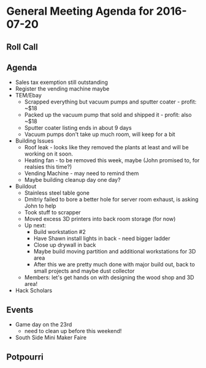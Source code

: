 General Meeting Agenda for 2016-07-20
======================================

Roll Call
---------

Agenda
------
- Sales tax exemption still outstanding
- Register the vending machine maybe
- TEM/Ebay
  - Scrapped everything but vacuum pumps and sputter coater - profit: ~$18
  - Packed up the vacuum pump that sold and shipped it - profit: also ~$18
  - Sputter coater listing ends in about 9 days
  - Vacuum pumps don't take up much room, will keep for a bit
- Building Issues
  - Roof leak - looks like they removed the plants at least and will be working on it soon.
  - Heating fan - to be removed this week, maybe (John promised to, for realsies this time?)
  - Vending Machine - may need to remind them
  - Maybe building cleanup day one day?
- Buildout
  - Stainless steel table gone
  - Dmitriy failed to bore a better hole for server room exhaust, is asking John to help
  - Took stuff to scrapper
  - Moved excess 3D printers into back room storage (for now)
  - Up next:
    - Build workstation #2
    - Have Shawn install lights in back - need bigger ladder
    - Close up drywall in back
    - Maybe build moving partition and additional workstations for 3D area
    - After this we are pretty much done with major build out, back to small projects and maybe dust collector
  - Members: let's get hands on with designing the wood shop and 3D area!
- Hack Scholars

Events
------
- Game day on the 23rd
  - need to clean up before this weekend!
- South Side Mini Maker Faire

Potpourri
--------

